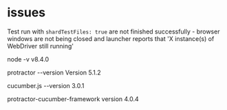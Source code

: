 # issues
Test run with `shardTestFiles: true` are not finished successfully - browser windows are not being closed and launcher reports that 'X instance(s) of WebDriver still running'

node -v
v8.4.0

protractor --version
Version 5.1.2

cucumber.js --version
3.0.1

protractor-cucumber-framework
version 4.0.4
